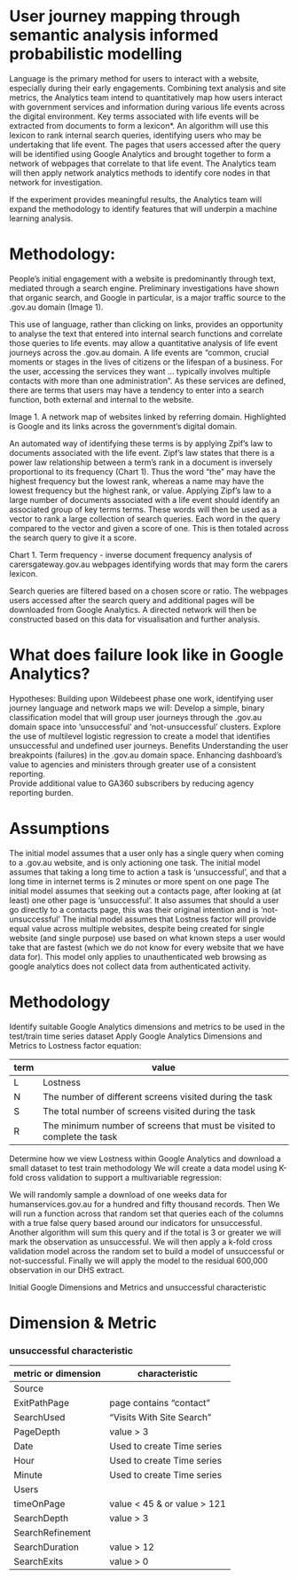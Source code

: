 # User journey mapping through semantic analysis informed probabilistic modelling

Language is the primary method for users to interact with a website, especially during their early engagements.  Combining text analysis and site metrics, the Analytics team intend to quantitatively map how users interact with government services and information during various life events across the digital environment. Key terms associated with life events will be extracted from documents to form a lexicon*. An algorithm will use this lexicon to rank internal search queries, identifying users who may be undertaking that life event. The pages that users accessed after the query will be identified using Google Analytics and brought together to form a network of webpages that correlate to that life event.  The Analytics team will then apply network analytics methods to identify core nodes in that network for investigation.

If the experiment provides meaningful results, the Analytics team will expand the methodology to identify features that will underpin a machine learning analysis.    

# Methodology:
People’s initial engagement with a website is predominantly through text, mediated through a search engine.  Preliminary investigations have shown that organic search, and Google in particular, is a major traffic source to the .gov.au domain (Image 1).  

This use of language, rather than clicking on links, provides an opportunity to analyse the text that entered into internal search functions and correlate those queries to life events. may allow a quantitative analysis of life event journeys across the .gov.au domain.  A life events are “common, crucial moments or stages in the lives of citizens or the lifespan of a business. For the user, accessing the services they want … typically involves multiple contacts with more than one administration”. As these services are defined, there are terms that users may have a tendency to enter into a search function, both external and internal to the website.

Image 1. A network map of websites linked by referring domain.  Highlighted is Google and its links across the government’s digital domain.

An automated way of identifying these terms is by applying Zpif’s law to documents associated with the life event. Zipf’s law states that there is a power law relationship between a term’s rank in a document is inversely proportional to its frequency (Chart 1).  Thus the word “the” may have the highest frequency but the lowest rank, whereas a name may have the lowest frequency but the highest rank, or value.  Applying Zipf’s law to a large number of documents associated with a life event should identify an associated group of key terms terms.  These words will then be used as a vector to rank a large collection of search queries.  Each word in the query compared to the vector and given a score of one.  This is then totaled across the search query to give it a score.  

Chart 1. Term frequency - inverse document frequency analysis of carersgateway.gov.au webpages identifying words that may form the carers lexicon.

Search queries are filtered based on a chosen score or ratio. The webpages users accessed after the search query and additional pages will be downloaded from Google Analytics.  A directed network will then be constructed based on this data for visualisation and further analysis. 

# What does failure look like in Google Analytics?
Hypotheses:
Building upon Wildebeest phase one work, identifying user journey language and network maps we will:
Develop a simple, binary classification model that will group user journeys through the .gov.au domain space into ‘unsuccessful’ and ‘not-unsuccessful’ clusters.
Explore the use of multilevel logistic regression to create a model that identifies unsuccessful and undefined user journeys.
Benefits
Understanding the user breakpoints (failures) in the .gov.au domain space.
Enhancing dashboard’s value to agencies and ministers through greater use of a consistent reporting.  
Provide additional value to GA360 subscribers by reducing agency reporting burden. 

# Assumptions
The initial model assumes that a user only has a single query when coming to a .gov.au website, and is only actioning one task.
The initial model assumes that taking a long time to action a task is ‘unsuccessful’, and that a long time in internet terms is 2 minutes or more spent on one page
The initial model assumes that seeking out a contacts page, after looking at (at least) one other page is ‘unsuccessful’. It also assumes that should a user go directly to a contacts page, this was their original intention and is ‘not-unsuccessful’
The initial model assumes that Lostness factor will provide equal value across multiple websites, despite being created for single website (and single purpose) use based on what known steps a user would take that are fastest (which we do not know for every website that we have data for).
This model only applies to unauthenticated web browsing as google analytics does not collect data from authenticated activity.

# Methodology
Identify suitable Google Analytics dimensions and metrics to be used in the test/train time series dataset
Apply Google Analytics Dimensions and Metrics to Lostness factor equation: 

**term**|**value**|
|---|---|
|L| Lostness|
|N| The number of different screens visited during the task|
|S| The total number of screens visited during the task|
|R| The minimum number of screens that must be visited to complete the task|

Determine how we view Lostness within Google Analytics and download a small dataset to test train methodology
We will create a data model using K-fold cross validation to support a multivariable regression:

We will randomly sample a download of one weeks data for humanservices.gov.au for a hundred and fifty thousand records. Then
We will run a function across that random set that queries each of the columns with a true false query based around our indicators for unsuccessful. 
Another algorithm will sum this query and if the total is 3 or greater we will mark the observation as unsuccessful. 
We will then apply a k-fold cross validation model across the random set to build a model of unsuccessful or not-successful. 
Finally we will apply the model to the residual 600,000 observation in our DHS extract.

Initial Google Dimensions and  Metrics and unsuccessful characteristic

# Dimension & Metric 
### unsuccessful characteristic

|**metric or dimension**|**characteristic**|
|---|---|
|Source|   |
|ExitPathPage|page contains “contact”|
|SearchUsed|      “Visits With Site Search”|
|PageDepth|       value > 3|
|Date|            Used to create Time series|
|Hour|            Used to create Time series|
|Minute|          Used to create Time series|
|Users| |
|timeOnPage| value < 45 & or value > 121|
|SearchDepth| value > 3|
|SearchRefinement| |
|SearchDuration| value > 12|
|SearchExits| value > 0|
